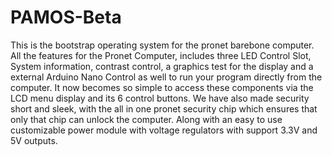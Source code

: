 # PAMOS-Beta
This is the bootstrap operating system for the pronet barebone computer. All the features for the Pronet Computer, includes three LED Control Slot, System information, contrast control, a graphics test for the display and a external Arduino Nano Control as well to run your program directly from the computer. It now becomes so simple to access these components via the LCD menu display and its 6 control buttons. We have also made security short and sleek, with the all in one pronet security chip which ensures that only that chip can unlock the computer. Along with an easy to use customizable power module with voltage regulators with support 3.3V and 5V outputs. 
